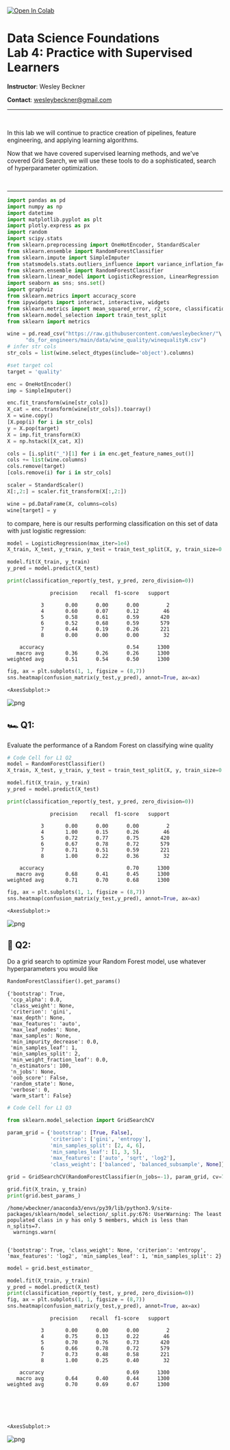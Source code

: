 <a href="https://colab.research.google.com/github/wesleybeckner/data_science_foundations/blob/main/notebooks/solutions/SOLN_L4_Supervised_Learners.ipynb" target="_parent"><img src="https://colab.research.google.com/assets/colab-badge.svg" alt="Open In Colab"/></a>

# Data Science Foundations <br> Lab 4: Practice with Supervised Learners

**Instructor**: Wesley Beckner

**Contact**: wesleybeckner@gmail.com

---

<br>

In this lab we will continue to practice creation of pipelines, feature engineering, and applying learning algorithms.

Now that we have covered supervised learning methods, and we've covered Grid Search, we will use these tools to do a sophisticated, search of hyperparameter optimization.

<br>

---





```python
import pandas as pd
import numpy as np
import datetime
import matplotlib.pyplot as plt
import plotly.express as px
import random
import scipy.stats
from sklearn.preprocessing import OneHotEncoder, StandardScaler
from sklearn.ensemble import RandomForestClassifier
from sklearn.impute import SimpleImputer
from statsmodels.stats.outliers_influence import variance_inflation_factor
from sklearn.ensemble import RandomForestClassifier
from sklearn.linear_model import LogisticRegression, LinearRegression
import seaborn as sns; sns.set()
import graphviz 
from sklearn.metrics import accuracy_score
from ipywidgets import interact, interactive, widgets
from sklearn.metrics import mean_squared_error, r2_score, classification_report, confusion_matrix
from sklearn.model_selection import train_test_split
from sklearn import metrics
```


```python
wine = pd.read_csv("https://raw.githubusercontent.com/wesleybeckner/"\
      "ds_for_engineers/main/data/wine_quality/winequalityN.csv")
# infer str cols
str_cols = list(wine.select_dtypes(include='object').columns)

#set target col
target = 'quality'

enc = OneHotEncoder()
imp = SimpleImputer()

enc.fit_transform(wine[str_cols])
X_cat = enc.transform(wine[str_cols]).toarray()
X = wine.copy()
[X.pop(i) for i in str_cols]
y = X.pop(target)
X = imp.fit_transform(X)
X = np.hstack([X_cat, X])

cols = [i.split("_")[1] for i in enc.get_feature_names_out()]
cols += list(wine.columns)
cols.remove(target)
[cols.remove(i) for i in str_cols]

scaler = StandardScaler()
X[:,2:] = scaler.fit_transform(X[:,2:])

wine = pd.DataFrame(X, columns=cols)
wine[target] = y
```

to compare, here is our results performing classification on this set of data with just logistic regression:


```python
model = LogisticRegression(max_iter=1e4)
X_train, X_test, y_train, y_test = train_test_split(X, y, train_size=0.8, random_state=42)

model.fit(X_train, y_train)
y_pred = model.predict(X_test)
```


```python
print(classification_report(y_test, y_pred, zero_division=0))
```

                  precision    recall  f1-score   support
    
               3       0.00      0.00      0.00         2
               4       0.60      0.07      0.12        46
               5       0.58      0.61      0.59       420
               6       0.52      0.68      0.59       579
               7       0.44      0.19      0.26       221
               8       0.00      0.00      0.00        32
    
        accuracy                           0.54      1300
       macro avg       0.36      0.26      0.26      1300
    weighted avg       0.51      0.54      0.50      1300
    



```python
fig, ax = plt.subplots(1, 1, figsize = (8,7))
sns.heatmap(confusion_matrix(y_test,y_pred), annot=True, ax=ax)
```




    <AxesSubplot:>




    
![png](SOLN_L4_Supervised_Learners_files/SOLN_L4_Supervised_Learners_7_1.png)
    


## 🏎️ Q1:

Evaluate the performance of a Random Forest on classifying wine quality



```python
# Code Cell for L1 Q2
model = RandomForestClassifier()
X_train, X_test, y_train, y_test = train_test_split(X, y, train_size=0.8, random_state=42)

model.fit(X_train, y_train)
y_pred = model.predict(X_test)
```


```python
print(classification_report(y_test, y_pred, zero_division=0))
```

                  precision    recall  f1-score   support
    
               3       0.00      0.00      0.00         2
               4       1.00      0.15      0.26        46
               5       0.72      0.77      0.75       420
               6       0.67      0.78      0.72       579
               7       0.71      0.51      0.59       221
               8       1.00      0.22      0.36        32
    
        accuracy                           0.70      1300
       macro avg       0.68      0.41      0.45      1300
    weighted avg       0.71      0.70      0.68      1300
    



```python
fig, ax = plt.subplots(1, 1, figsize = (8,7))
sns.heatmap(confusion_matrix(y_test,y_pred), annot=True, ax=ax)
```




    <AxesSubplot:>




    
![png](SOLN_L4_Supervised_Learners_files/SOLN_L4_Supervised_Learners_11_1.png)
    


## 🔬 Q2:

Do a grid search to optimize your Random Forest model, use whatever hyperparameters you would like




```python
RandomForestClassifier().get_params()
```




    {'bootstrap': True,
     'ccp_alpha': 0.0,
     'class_weight': None,
     'criterion': 'gini',
     'max_depth': None,
     'max_features': 'auto',
     'max_leaf_nodes': None,
     'max_samples': None,
     'min_impurity_decrease': 0.0,
     'min_samples_leaf': 1,
     'min_samples_split': 2,
     'min_weight_fraction_leaf': 0.0,
     'n_estimators': 100,
     'n_jobs': None,
     'oob_score': False,
     'random_state': None,
     'verbose': 0,
     'warm_start': False}




```python
# Code Cell for L1 Q3

from sklearn.model_selection import GridSearchCV

param_grid = {'bootstrap': [True, False],
              'criterion': ['gini', 'entropy'],
              'min_samples_split': [2, 4, 6],
              'min_samples_leaf': [1, 3, 5],
              'max_features': ['auto', 'sqrt', 'log2'],
              'class_weight': ['balanced', 'balanced_subsample', None]}

grid = GridSearchCV(RandomForestClassifier(n_jobs=-1), param_grid, cv=7)
```


```python
grid.fit(X_train, y_train)
print(grid.best_params_)
```

    /home/wbeckner/anaconda3/envs/py39/lib/python3.9/site-packages/sklearn/model_selection/_split.py:676: UserWarning: The least populated class in y has only 5 members, which is less than n_splits=7.
      warnings.warn(


    {'bootstrap': True, 'class_weight': None, 'criterion': 'entropy', 'max_features': 'log2', 'min_samples_leaf': 1, 'min_samples_split': 2}



```python
model = grid.best_estimator_
```


```python
model.fit(X_train, y_train)
y_pred = model.predict(X_test)
print(classification_report(y_test, y_pred, zero_division=0))
fig, ax = plt.subplots(1, 1, figsize = (8,7))
sns.heatmap(confusion_matrix(y_test,y_pred), annot=True, ax=ax)
```

                  precision    recall  f1-score   support
    
               3       0.00      0.00      0.00         2
               4       0.75      0.13      0.22        46
               5       0.70      0.76      0.73       420
               6       0.66      0.78      0.72       579
               7       0.73      0.48      0.58       221
               8       1.00      0.25      0.40        32
    
        accuracy                           0.69      1300
       macro avg       0.64      0.40      0.44      1300
    weighted avg       0.70      0.69      0.67      1300
    





    <AxesSubplot:>




    
![png](SOLN_L4_Supervised_Learners_files/SOLN_L4_Supervised_Learners_17_2.png)
    

